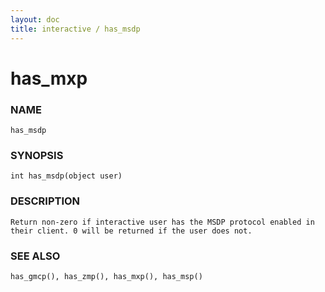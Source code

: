 ```yaml
---
layout: doc
title: interactive / has_msdp
---
```

# has_mxp

### NAME

    has_msdp

### SYNOPSIS

    int has_msdp(object user)

### DESCRIPTION

    Return non-zero if interactive user has the MSDP protocol enabled in 
    their client. 0 will be returned if the user does not.

### SEE ALSO

    has_gmcp(), has_zmp(), has_mxp(), has_msp()

